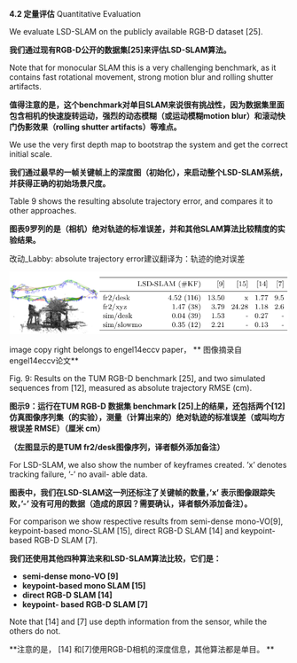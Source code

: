 **4.2  定量评估** Quantitative Evaluation

We evaluate LSD-SLAM on the publicly available RGB-D dataset \[25\].

**我们通过现有RGB-D公开的数据集\[25\]来评估LSD-SLAM算法。**

Note that for monocular SLAM this is a very challenging benchmark, as it contains fast rotational movement, strong motion blur and rolling shutter artifacts.

**值得注意的是，这个benchmark对单目SLAM来说很有挑战性，因为数据集里面包含相机的快速旋转运动，强烈的动态模糊（或运动模糊motion blur）和滚动快门伪影效果（rolling shutter artifacts）等难点。**

We use the very first depth map to bootstrap the system and get the correct initial scale.

**我们通过最早的一帧关键帧上的深度图（初始化），来启动整个LSD-SLAM系统，并获得正确的初始场景尺度。**

Table 9 shows the resulting absolute trajectory error, and compares it to other approaches.

**图表9罗列的是（相机）绝对轨迹的标准误差，并和其他SLAM算法比较精度的实验结果。**

改动\_Labby: absolute trajectory error建议翻译为：轨迹的绝对误差

![](/assets/fig_9.png)

image copy right belongs to engel14eccv paper， ** 图像摘录自 engel14eccv论文**

Fig. 9: Results on the TUM RGB-D benchmark \[25\], and two simulated sequences from \[12\], measured as absolute trajectory RMSE \(cm\).

**图示9：运行在TUM RGB-D 数据集 benchmark \[25\]上的结果，还包括两个\[12\]仿真图像序列集（的实验），测量（计算出来的）绝对轨迹的标准误差（或叫均方根误差 RMSE）（厘米 cm）**

**（左图显示的是TUM fr2/desk图像序列，译者额外添加备注）**

For LSD-SLAM, we also show the number of keyframes created. ’x’ denotes tracking failure, ’-’ no avail- able data.

**图表中，我们在LSD-SLAM这一列还标注了关键帧的数量，’x’ 表示图像跟踪失败，’-’ 没有可用的数据（造成的原因？需要确认，译者额外添加备注）。**

For comparison we show respective results from semi-dense mono-VO\[9\], keypoint-based mono-SLAM \[15\], direct RGB-D SLAM \[14\] and keypoint-based RGB-D SLAM \[7\].

**我们还使用其他四种算法来和LSD-SLAM算法比较，它们是：**

* **semi-dense mono-VO  \[9\]**
* **keypoint-based mono SLAM \[15\]**
* **direct RGB-D SLAM \[14\]**
* **keypoint- based RGB-D SLAM \[7\]**

Note that \[14\] and \[7\] use depth information from the sensor, while the others do not.

**注意的是， \[14\] 和\[7\]使用RGB-D相机的深度信息，其他算法都是单目。 **

